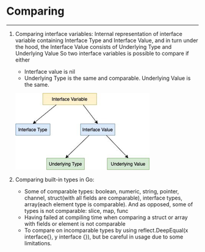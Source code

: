 # Comparing

------------------------------------------

1. Comparing interface variables:
    Internal representation of interface variable containing Interface Type and Interface Value, and in turn under the hood, the Interface Value consists of Underlying Type and  Underlying Value
    So two interface variables is possible to compare if either 
    - Interface value is nil
    - Underlying Type is the same and comparable. Underlying Value is the same.
    
    ![Comparing](./comparing_interface.jpg)
	
1. Comparing built-in types in Go: 
    - Some of comparable types: boolean, numeric, string, pointer, channel, struct(with all fields are comparable), interface types, array(each element type is comparable). And as opposed, some of types is not comparable: slice, map, func
    - Having failed at compiling time when comparing a struct or array with fields or element is not comparable
    - To compare on incomparable types by using reflect.DeepEqual(x interface{}, y interface {}), but be careful in usage due to some limitations.
